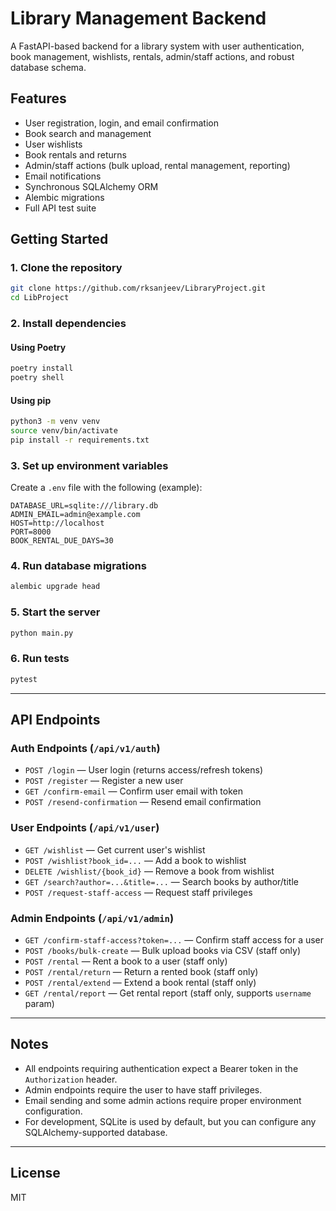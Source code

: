 # Library Management Backend

A FastAPI-based backend for a library system with user authentication, book management, wishlists, rentals, admin/staff actions, and robust database schema.

## Features
- User registration, login, and email confirmation
- Book search and management
- User wishlists
- Book rentals and returns
- Admin/staff actions (bulk upload, rental management, reporting)
- Email notifications
- Synchronous SQLAlchemy ORM
- Alembic migrations
- Full API test suite

## Getting Started

### 1. Clone the repository
```bash
git clone https://github.com/rksanjeev/LibraryProject.git
cd LibProject
```

### 2. Install dependencies

#### Using Poetry
```bash
poetry install
poetry shell
```

#### Using pip
```bash
python3 -m venv venv
source venv/bin/activate
pip install -r requirements.txt
```

### 3. Set up environment variables
Create a `.env` file with the following (example):
```
DATABASE_URL=sqlite:///library.db
ADMIN_EMAIL=admin@example.com
HOST=http://localhost
PORT=8000
BOOK_RENTAL_DUE_DAYS=30
```

### 4. Run database migrations
```bash
alembic upgrade head
```

### 5. Start the server
```bash
python main.py
```

### 6. Run tests
```bash
pytest
```

---

## API Endpoints

### Auth Endpoints (`/api/v1/auth`)
- `POST /login` — User login (returns access/refresh tokens)
- `POST /register` — Register a new user
- `GET /confirm-email` — Confirm user email with token
- `POST /resend-confirmation` — Resend email confirmation

### User Endpoints (`/api/v1/user`)
- `GET /wishlist` — Get current user's wishlist
- `POST /wishlist?book_id=...` — Add a book to wishlist
- `DELETE /wishlist/{book_id}` — Remove a book from wishlist
- `GET /search?author=...&title=...` — Search books by author/title
- `POST /request-staff-access` — Request staff privileges

### Admin Endpoints (`/api/v1/admin`)
- `GET /confirm-staff-access?token=...` — Confirm staff access for a user
- `POST /books/bulk-create` — Bulk upload books via CSV (staff only)
- `POST /rental` — Rent a book to a user (staff only)
- `POST /rental/return` — Return a rented book (staff only)
- `POST /rental/extend` — Extend a book rental (staff only)
- `GET /rental/report` — Get rental report (staff only, supports `username` param)

---

## Notes
- All endpoints requiring authentication expect a Bearer token in the `Authorization` header.
- Admin endpoints require the user to have staff privileges.
- Email sending and some admin actions require proper environment configuration.
- For development, SQLite is used by default, but you can configure any SQLAlchemy-supported database.

---

## License
MIT
